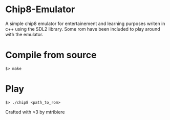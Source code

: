 # Chip8-Emulator
A simple chip8 emulator for entertainement and learning purposes writen in c++ using the SDL2 library.
Some rom have been included to play around with the emulator.

# Compile from source
```
$> make
```

# Play 
```
$> ./chip8 <path_to_rom>
```
Crafted with <3 by mtribiere
